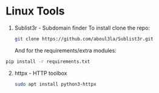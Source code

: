 # Linux Tools

1. Sublist3r - Subdomain finder
   To install clone the repo:
   ```bash
   git clone https://github.com/aboul3la/Sublist3r.git
   ```
   And for the requirements/extra modules:
  ```bash
  pip install -r requirements.txt
  ```

2. httpx - HTTP toolbox
   ```bash
   sudo apt install python3-httpx
   ```
   
